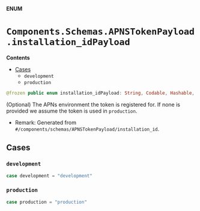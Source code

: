 **ENUM**

# `Components.Schemas.APNSTokenPayload.installation_idPayload`

**Contents**

- [Cases](#cases)
  - `development`
  - `production`

```swift
@frozen public enum installation_idPayload: String, Codable, Hashable, Sendable, CaseIterable
```

(Optional) The APNs environment the token is registered for. If none is provided we assume the token is used in `production`.

- Remark: Generated from `#/components/schemas/APNSTokenPayload/installation_id`.

## Cases
### `development`

```swift
case development = "development"
```

### `production`

```swift
case production = "production"
```
